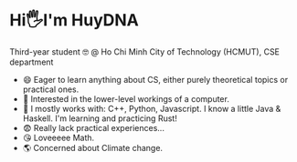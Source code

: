# Hi🖐️I'm HuyDNA 
Third-year student 🤓 @ Ho Chi Minh City of Technology (HCMUT), CSE department

* 😄 Eager to learn anything about CS, either purely theoretical topics or practical ones.
* 🤩 Interested in the lower-level workings of a computer.
* 🐤 I mostly works with: C++, Python, Javascript. I know a little Java & Haskell. I'm learning and practicing Rust!
* 😨 Really lack practical experiences...
* 😘 Loveeeee Math.
* 🌎 Concerned about Climate change.
